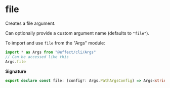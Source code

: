 # file

Creates a file argument.

Can optionally provide a custom argument name (defaults to `"file"`).

To import and use `file` from the "Args" module:

```ts
import * as Args from "@effect/cli/Args"
// Can be accessed like this
Args.file
```

**Signature**

```ts
export declare const file: (config?: Args.PathArgsConfig) => Args<string>
```
